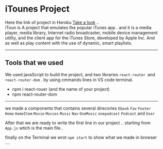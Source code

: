 # iTounes Project

Here the link of project in Heroku [Take a look]() ..  
iToun is A project that emulates the popular iTunes app .
and it is a media player, media library, Internet radio broadcaster, mobile device management utility, and the client app for the iTunes Store, developed by Apple Inc. And as well as play content with the use of dynamic, smart playlists.

---

## Tools that we used

We used javaScript to build the project, and two libraries `react-router `and `react-router-dom` .
by using cmmands lines in VS code terminal.

- npm i react-rouer (and the name of your project)
- npm react-router-dom

---

we made a components that contains several direcories
`Ebook` `Fav` `Footer` `Home` `HomeItem` `Movie` `Movies` `Music` `Nav` `OneMusic` `onepodcast` `Podcast` and `User`

After that we are ready to write the first line in our project .. starting from `App.js` wtich is the main file..

finally on the Terminal we wrot `npm start` to show what we made in browser ....
